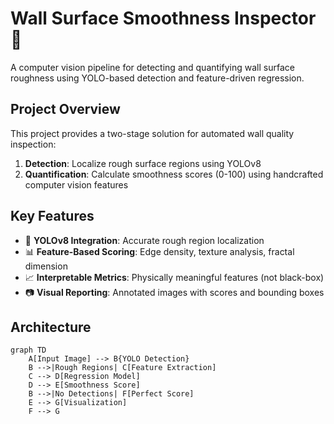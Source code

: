 # Wall Surface Smoothness Inspector 🧱

A computer vision pipeline for detecting and quantifying wall surface roughness using YOLO-based detection and feature-driven regression.

## Project Overview

This project provides a two-stage solution for automated wall quality inspection:
1. **Detection**: Localize rough surface regions using YOLOv8
2. **Quantification**: Calculate smoothness scores (0-100) using handcrafted computer vision features


## Key Features

- 🎯 **YOLOv8 Integration**: Accurate rough region localization
- 📊 **Feature-Based Scoring**: Edge density, texture analysis, fractal dimension
- 📈 **Interpretable Metrics**: Physically meaningful features (not black-box)
- 📷 **Visual Reporting**: Annotated images with scores and bounding boxes

## Architecture

```mermaid
graph TD
    A[Input Image] --> B{YOLO Detection}
    B -->|Rough Regions| C[Feature Extraction]
    C --> D[Regression Model]
    D --> E[Smoothness Score]
    B -->|No Detections| F[Perfect Score]
    E --> G[Visualization]
    F --> G
